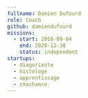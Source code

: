```yaml
---
fullname: Damien Dufourd
role: Coach
github: damiendufourd
missions:
  - start: 2018-09-04
    end: 2020-12-30
    status: independent
startups:
  - diagoriente
  - histologe
  - apprentissage
  - cmachance
---
```

